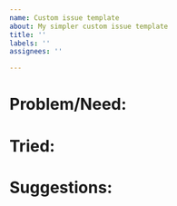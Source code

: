 ```yaml
---
name: Custom issue template
about: My simpler custom issue template
title: ''
labels: ''
assignees: ''

---
```


# Problem/Need:

<!-- problem description or why something should be fixed/added -->

# Tried:

<!-- what I tried to get it to work -->

<!-- automated tests I ran (if available) -->

# Suggestions:

<!-- suggestions for what/how to fix it or improve it -->
